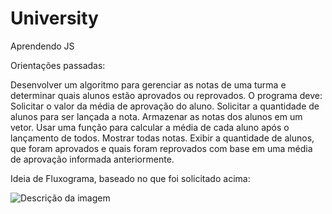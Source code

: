 # University
Aprendendo JS

Orientações passadas: 

Desenvolver um algoritmo para gerenciar as notas de uma turma e determinar quais alunos estão aprovados ou reprovados. O programa deve:
  Solicitar o valor da média de aprovação do aluno.
  Solicitar a quantidade de alunos para ser lançada a nota.
  Armazenar as notas dos alunos em um vetor.
  Usar uma função para calcular a média de cada aluno após o lançamento de todos.
  Mostrar todas notas.
  Exibir a quantidade de alunos, que foram aprovados e quais foram reprovados com base em uma média de aprovação informada anteriormente.

Ideia de Fluxograma, baseado no que foi solicitado acima:

![Descrição da imagem](https://github.com/seu-usuario/seu-repositorio/raw/main/assets/images/notas.png)

